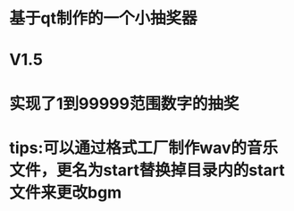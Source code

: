# 基于qt制作的一个小抽奖器
# V1.5
# 实现了1到99999范围数字的抽奖
#
# tips:可以通过格式工厂制作wav的音乐文件，更名为start替换掉目录内的start文件来更改bgm
